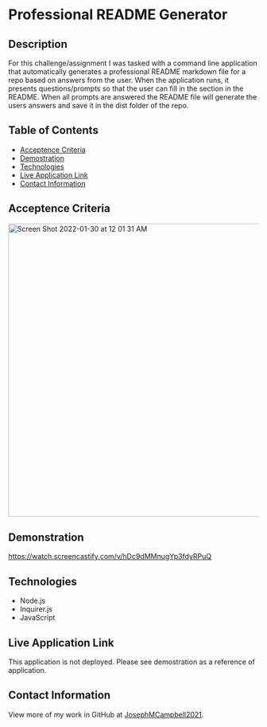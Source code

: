 # Professional README Generator

## Description

For this challenge/assignment I was tasked with a command line application that automatically generates a professional README markdown file for a repo based on answers from the user. When the  application runs, it presents questions/prompts so that the user can fill in the section in the README. When all prompts are answered the README file  will generate the users answers and save it in the dist folder of the repo.  

## Table of Contents

   * [Acceptence Criteria](#Acceptence-Criteria)
   * [Demostration](#Demostration )
   * [Technologies](#Technologies)
   * [Live Application Link](#live-application-link)
   * [Contact Information](#contact-information)


## Acceptence Criteria

<img width="589" alt="Screen Shot 2022-01-30 at 12 01 31 AM" src="https://user-images.githubusercontent.com/92699311/151687359-536ba791-f1da-4281-8913-c1f2ccd16a3e.png">

## Demonstration 

https://watch.screencastify.com/v/hDc9dMMnugYp3fdyRPuQ

## Technologies
* Node.js
* Inquirer.js
* JavaScript

## Live Application Link

This application is not deployed. Please see demostration as a reference of application. 

## Contact Information

View more of my work in GitHub at [JosephMCampbell2021](https://github.com/JMCampbell2021).
